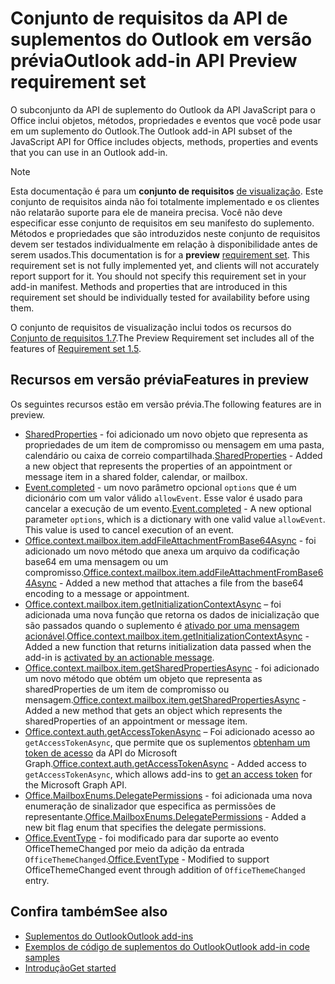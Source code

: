# <a name="outlook-add-in-api-preview-requirement-set"></a><span data-ttu-id="7f20e-101">Conjunto de requisitos da API de suplementos do Outlook em versão prévia</span><span class="sxs-lookup"><span data-stu-id="7f20e-101">Outlook add-in API Preview requirement set</span></span>

<span data-ttu-id="7f20e-102">O subconjunto da API de suplemento do Outlook da API JavaScript para o Office inclui objetos, métodos, propriedades e eventos que você pode usar em um suplemento do Outlook.</span><span class="sxs-lookup"><span data-stu-id="7f20e-102">The Outlook add-in API subset of the JavaScript API for Office includes objects, methods, properties and events that you can use in an Outlook add-in.</span></span>

> [!NOTE]
> <span data-ttu-id="7f20e-p101">Esta documentação é para um **conjunto de requisitos** [de visualização](/office/dev/add-ins/reference/requirement-sets/outlook-api-requirement-sets). Este conjunto de requisitos ainda não foi totalmente implementado e os clientes não relatarão suporte para ele de maneira precisa. Você não deve especificar esse conjunto de requisitos em seu manifesto do suplemento. Métodos e propriedades que são introduzidos neste conjunto de requisitos devem ser testados individualmente em relação à disponibilidade antes de serem usados.</span><span class="sxs-lookup"><span data-stu-id="7f20e-p101">This documentation is for a **preview** [requirement set](/office/dev/add-ins/reference/requirement-sets/outlook-api-requirement-sets). This requirement set is not fully implemented yet, and clients will not accurately report support for it. You should not specify this requirement set in your add-in manifest. Methods and properties that are introduced in this requirement set should be individually tested for availability before using them.</span></span>

<span data-ttu-id="7f20e-107">O conjunto de requisitos de visualização inclui todos os recursos do [Conjunto de requisitos 1.7](../requirement-set-1.7/outlook-requirement-set-1.7.md).</span><span class="sxs-lookup"><span data-stu-id="7f20e-107">The Preview Requirement set includes all of the features of [Requirement set 1.5](../requirement-set-1.7/outlook-requirement-set-1.7.md).</span></span>

## <a name="features-in-preview"></a><span data-ttu-id="7f20e-108">Recursos em versão prévia</span><span class="sxs-lookup"><span data-stu-id="7f20e-108">Features in preview</span></span>

<span data-ttu-id="7f20e-109">Os seguintes recursos estão em versão prévia.</span><span class="sxs-lookup"><span data-stu-id="7f20e-109">The following features are in preview.</span></span>

- <span data-ttu-id="7f20e-110">[SharedProperties](/javascript/api/outlook/office.sharedproperties) - foi adicionado um novo objeto que representa as propriedades de um item de compromisso ou mensagem em uma pasta, calendário ou caixa de correio compartilhada.</span><span class="sxs-lookup"><span data-stu-id="7f20e-110">[SharedProperties](/javascript/api/outlook/office.sharedproperties) - Added a new object that represents the properties of an appointment or message item in a shared folder, calendar, or mailbox.</span></span>
- <span data-ttu-id="7f20e-p102">[Event.completed](/javascript/api/office/office.addincommands.event#completed-options-) - um novo parâmetro opcional `options`  que é um dicionário com um valor válido `allowEvent`. Esse valor é usado para cancelar a execução de um evento.</span><span class="sxs-lookup"><span data-stu-id="7f20e-p102">[Event.completed](/javascript/api/office/office.addincommands.event#completed-options-) - A new optional parameter `options`, which is a dictionary with one valid value `allowEvent`. This value is used to cancel execution of an event.</span></span>
- <span data-ttu-id="7f20e-113">[Office.context.mailbox.item.addFileAttachmentFromBase64Async](office.context.mailbox.item.md#addfileattachmentfrombase64asyncbase64file-attachmentname-options-callback) - foi adicionado um novo método que anexa um arquivo da codificação base64 em uma mensagem ou um compromisso.</span><span class="sxs-lookup"><span data-stu-id="7f20e-113">[Office.context.mailbox.item.addFileAttachmentFromBase64Async](office.context.mailbox.item.md#addfileattachmentfrombase64asyncbase64file-attachmentname-options-callback) - Added a new method that attaches a file from the base64 encoding to a message or appointment.</span></span>
- <span data-ttu-id="7f20e-114">[Office.context.mailbox.item.getInitializationContextAsync](office.context.mailbox.item.md#getinitializationcontextasyncoptions-callback) – foi adicionada uma nova função que retorna os dados de inicialização que são passados quando o suplemento é [ativado por uma mensagem acionável](https://docs.microsoft.com/outlook/actionable-messages/invoke-add-in-from-actionable-message).</span><span class="sxs-lookup"><span data-stu-id="7f20e-114">[Office.context.mailbox.item.getInitializationContextAsync](office.context.mailbox.item.md#getinitializationcontextasyncoptions-callback) - Added a new function that returns initialization data passed when the add-in is [activated by an actionable message](https://docs.microsoft.com/outlook/actionable-messages/invoke-add-in-from-actionable-message).</span></span>
- <span data-ttu-id="7f20e-115">[Office.context.mailbox.item.getSharedPropertiesAsync](office.context.mailbox.item.md#getsharedpropertiesasyncoptions-callback) - foi adicionado um novo método que obtém um objeto que representa as sharedProperties de um item de compromisso ou mensagem.</span><span class="sxs-lookup"><span data-stu-id="7f20e-115">[Office.context.mailbox.item.getSharedPropertiesAsync](office.context.mailbox.item.md#getsharedpropertiesasyncoptions-callback) - Added a new method that gets an object which represents the sharedProperties of an appointment or message item.</span></span>
- <span data-ttu-id="7f20e-116">[Office.context.auth.getAccessTokenAsync](https://docs.microsoft.com/office/dev/add-ins/develop/sso-in-office-add-ins#sso-api-reference) – Foi adicionado acesso ao `getAccessTokenAsync`, que permite que os suplementos [obtenham um token de acesso](https://docs.microsoft.com/outlook/add-ins/authenticate-a-user-with-an-sso-token) da API do Microsoft Graph.</span><span class="sxs-lookup"><span data-stu-id="7f20e-116">[Office.context.auth.getAccessTokenAsync](https://docs.microsoft.com/office/dev/add-ins/develop/sso-in-office-add-ins#sso-api-reference) - Added access to `getAccessTokenAsync`, which allows add-ins to [get an access token](https://docs.microsoft.com/outlook/add-ins/authenticate-a-user-with-an-sso-token) for the Microsoft Graph API.</span></span>
- <span data-ttu-id="7f20e-117">[Office.MailboxEnums.DelegatePermissions](/javascript/api/outlook/office.mailboxenums.delegatepermissions) - foi adicionada uma nova enumeração de sinalizador que especifica as permissões de representante.</span><span class="sxs-lookup"><span data-stu-id="7f20e-117">[Office.MailboxEnums.DelegatePermissions](/javascript/api/outlook/office.mailboxenums.delegatepermissions) - Added a new bit flag enum that specifies the delegate permissions.</span></span>
- <span data-ttu-id="7f20e-118">[Office.EventType](/javascript/api/office/office.eventtype) - foi modificado para dar suporte ao evento OfficeThemeChanged por meio da adição da entrada `OfficeThemeChanged`.</span><span class="sxs-lookup"><span data-stu-id="7f20e-118">[Office.EventType](/javascript/api/office/office.eventtype) - Modified to support OfficeThemeChanged event through addition of `OfficeThemeChanged` entry.</span></span>

## <a name="see-also"></a><span data-ttu-id="7f20e-119">Confira também</span><span class="sxs-lookup"><span data-stu-id="7f20e-119">See also</span></span>

- [<span data-ttu-id="7f20e-120">Suplementos do Outlook</span><span class="sxs-lookup"><span data-stu-id="7f20e-120">Outlook add-ins</span></span>](https://docs.microsoft.com/outlook/add-ins/)
- [<span data-ttu-id="7f20e-121">Exemplos de código de suplementos do Outlook</span><span class="sxs-lookup"><span data-stu-id="7f20e-121">Outlook add-in code samples</span></span>](https://developer.microsoft.com/outlook/gallery/?filterBy=Outlook,Samples,Add-ins)
- [<span data-ttu-id="7f20e-122">Introdução</span><span class="sxs-lookup"><span data-stu-id="7f20e-122">Get started</span></span>](https://docs.microsoft.com/outlook/add-ins/quick-start)